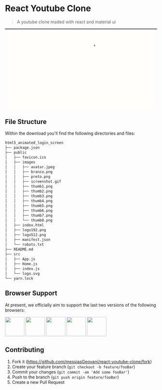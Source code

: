 # React Youtube Clone

> A youtube clone maded with react and material ui

<img src="./public/images/screenshot.gif"> 


## File Structure

Within the download you'll find the following directories and files:

```
html5_animated_login_screen
├── package.json
├── public
│   ├── favicon.ico
│   ├── images
│   │   ├── avatar.jpeg
│   │   ├── branco.png
│   │   ├── preto.png
│   │   ├── screenshot.gif
│   │   ├── thumb1.png
│   │   ├── thumb2.png
│   │   ├── thumb3.png
│   │   ├── thumb4.png
│   │   ├── thumb5.png
│   │   ├── thumb6.png
│   │   ├── thumb7.png
│   │   └── thumb8.png
│   ├── index.html
│   ├── logo192.png
│   ├── logo512.png
│   ├── manifest.json
│   └── robots.txt
├── README.md
├── src
│   ├── App.js
│   ├── Home.js
│   ├── index.js
│   └── logo.svg
└── yarn.lock
```

## Browser Support

At present, we officially aim to support the last two versions of the following browsers:

<img src="https://blogs.shu.ac.uk/shutech/files/2014/03/Google_Chrome_icon_2011.png" width="64" height="64"> <img src="https://upload.wikimedia.org/wikipedia/commons/thumb/a/a0/Firefox_logo%2C_2019.svg/815px-Firefox_logo%2C_2019.svg.png" width="64" height="64"> <img src="https://upload.wikimedia.org/wikipedia/pt/thumb/9/98/Microsoft_Edge_logo_%282019%29.svg/1200px-Microsoft_Edge_logo_%282019%29.svg.png" width="64" height="64"> <img src="https://upload.wikimedia.org/wikipedia/commons/thumb/5/52/Safari_browser_logo.svg/1028px-Safari_browser_logo.svg.png" width="64" height="64"> <img src="https://logodownload.org/wp-content/uploads/2017/06/opera-logo-browser.png" width="64" height="64">


## Contributing

1. Fork it (<https://github.com/messiasGeovani/react-youtube-clone/fork>)
2. Create your feature branch (`git checkout -b feature/fooBar`)
3. Commit your changes (`git commit -am 'Add some fooBar'`)
4. Push to the branch (`git push origin feature/fooBar`)
5. Create a new Pull Request

